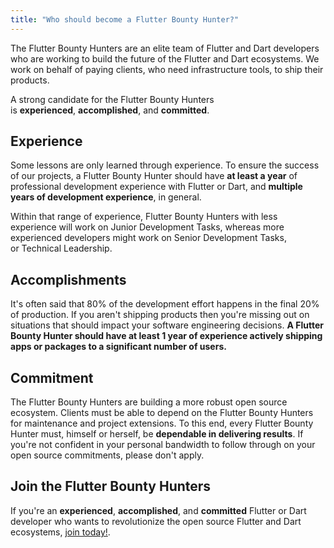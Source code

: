 ```yaml
---
title: "Who should become a Flutter Bounty Hunter?"
---
```


The Flutter Bounty Hunters are an elite team of Flutter and Dart developers who are working to build the future of the Flutter and Dart ecosystems. We work on behalf of paying clients, who need infrastructure tools, to ship their products.

A strong candidate for the Flutter Bounty Hunters is **experienced**, **accomplished**, and **committed**.

## **Experience**
Some lessons are only learned through experience. To ensure the success of our projects, a Flutter Bounty Hunter should have **at least a year** of professional development experience with Flutter or Dart, and **multiple years of development experience**, in general.

Within that range of experience, Flutter Bounty Hunters with less experience will work on Junior Development Tasks, whereas more experienced developers might work on Senior Development Tasks, or Technical Leadership.

## **Accomplishments**
It's often said that 80% of the development effort happens in the final 20% of production. If you aren't shipping products then you're missing out on situations that should impact your software engineering decisions. **A Flutter Bounty Hunter should have at least 1 year of experience actively shipping apps or packages to a significant number of users.**

## **Commitment**
The Flutter Bounty Hunters are building a more robust open source ecosystem. Clients must be able to depend on the Flutter Bounty Hunters for maintenance and project extensions. To this end, every Flutter Bounty Hunter must, himself or herself, be **dependable in delivering results**. If you're not confident in your personal bandwidth to follow through on your open source commitments, please don't apply.

## **Join the Flutter Bounty Hunters**
If you're an **experienced**, **accomplished**, and **committed** Flutter or Dart developer who wants to revolutionize the open source Flutter and Dart ecosystems, [join today!](https://docs.google.com/forms/d/e/1FAIpQLSfIU2-qb0qHkGQaKV4zFrBwv8LmqIRGaiC-uS_EgRDa-aZ-2g/viewform?usp=sf_link).
